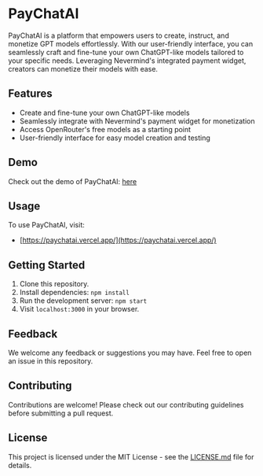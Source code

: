 # PayChatAI

PayChatAI is a platform that empowers users to create, instruct, and monetize GPT models effortlessly. With our user-friendly interface, you can seamlessly craft and fine-tune your own ChatGPT-like models tailored to your specific needs. Leveraging Nevermind's integrated payment widget, creators can monetize their models with ease.

## Features
- Create and fine-tune your own ChatGPT-like models
- Seamlessly integrate with Nevermind's payment widget for monetization
- Access OpenRouter's free models as a starting point
- User-friendly interface for easy model creation and testing

## Demo
Check out the demo of PayChatAI: [here](https://youtu.be/4sHzWIT5l9w)

## Usage
To use PayChatAI, visit:
- [https://paychatai.vercel.app/](https://paychatai.vercel.app/)

## Getting Started
1. Clone this repository.
2. Install dependencies: `npm install`
3. Run the development server: `npm start`
4. Visit `localhost:3000` in your browser.

## Feedback
We welcome any feedback or suggestions you may have. Feel free to open an issue in this repository.

## Contributing
Contributions are welcome! Please check out our contributing guidelines before submitting a pull request.

## License
This project is licensed under the MIT License - see the [LICENSE.md](LICENSE.md) file for details.

